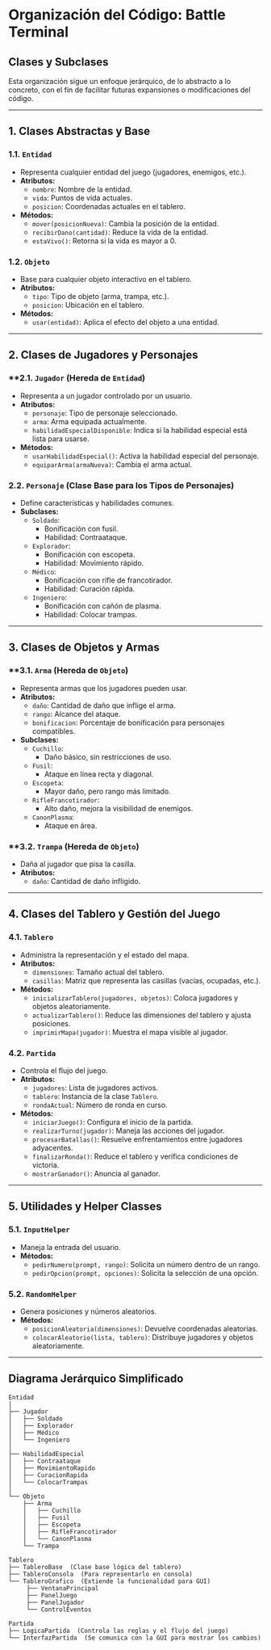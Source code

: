 # Organización del Código: Battle Terminal

## **Clases y Subclases**

Esta organización sigue un enfoque jerárquico, de lo abstracto a lo concreto, con el fin de facilitar futuras expansiones o modificaciones del código.

---

## **1. Clases Abstractas y Base**

### **1.1. `Entidad`**
- Representa cualquier entidad del juego (jugadores, enemigos, etc.).
- **Atributos:**
  - `nombre`: Nombre de la entidad.
  - `vida`: Puntos de vida actuales.
  - `posicion`: Coordenadas actuales en el tablero.
- **Métodos:**
  - `mover(posicionNueva)`: Cambia la posición de la entidad.
  - `recibirDano(cantidad)`: Reduce la vida de la entidad.
  - `estaVivo()`: Retorna si la vida es mayor a 0.

### **1.2. `Objeto`**
- Base para cualquier objeto interactivo en el tablero.
- **Atributos:**
  - `tipo`: Tipo de objeto (arma, trampa, etc.).
  - `posicion`: Ubicación en el tablero.
- **Métodos:**
  - `usar(entidad)`: Aplica el efecto del objeto a una entidad.

---

## **2. Clases de Jugadores y Personajes**

### **2.1. `Jugador` (Hereda de `Entidad`)
- Representa a un jugador controlado por un usuario.
- **Atributos:**
  - `personaje`: Tipo de personaje seleccionado.
  - `arma`: Arma equipada actualmente.
  - `habilidadEspecialDisponible`: Indica si la habilidad especial está lista para usarse.
- **Métodos:**
  - `usarHabilidadEspecial()`: Activa la habilidad especial del personaje.
  - `equiparArma(armaNueva)`: Cambia el arma actual.

### **2.2. `Personaje` (Clase Base para los Tipos de Personajes)**
- Define características y habilidades comunes.
- **Subclases:**
  - `Soldado`:
    - Bonificación con fusil.
    - Habilidad: Contraataque.
  - `Explorador`:
    - Bonificación con escopeta.
    - Habilidad: Movimiento rápido.
  - `Médico`:
    - Bonificación con rifle de francotirador.
    - Habilidad: Curación rápida.
  - `Ingeniero`:
    - Bonificación con cañón de plasma.
    - Habilidad: Colocar trampas.

---

## **3. Clases de Objetos y Armas**

### **3.1. `Arma` (Hereda de `Objeto`)
- Representa armas que los jugadores pueden usar.
- **Atributos:**
  - `daño`: Cantidad de daño que inflige el arma.
  - `rango`: Alcance del ataque.
  - `bonificacion`: Porcentaje de bonificación para personajes compatibles.
- **Subclases:**
  - `Cuchillo`:
    - Daño básico, sin restricciones de uso.
  - `Fusil`:
    - Ataque en línea recta y diagonal.
  - `Escopeta`:
    - Mayor daño, pero rango más limitado.
  - `RifleFrancotirador`:
    - Alto daño, mejora la visibilidad de enemigos.
  - `CanonPlasma`:
    - Ataque en área.

### **3.2. `Trampa` (Hereda de `Objeto`)
- Daña al jugador que pisa la casilla.
- **Atributos:**
  - `daño`: Cantidad de daño infligido.

---

## **4. Clases del Tablero y Gestión del Juego**

### **4.1. `Tablero`**
- Administra la representación y el estado del mapa.
- **Atributos:**
  - `dimensiones`: Tamaño actual del tablero.
  - `casillas`: Matriz que representa las casillas (vacías, ocupadas, etc.).
- **Métodos:**
  - `inicializarTablero(jugadores, objetos)`: Coloca jugadores y objetos aleatoriamente.
  - `actualizarTablero()`: Reduce las dimensiones del tablero y ajusta posiciones.
  - `imprimirMapa(jugador)`: Muestra el mapa visible al jugador.

### **4.2. `Partida`**
- Controla el flujo del juego.
- **Atributos:**
  - `jugadores`: Lista de jugadores activos.
  - `tablero`: Instancia de la clase `Tablero`.
  - `rondaActual`: Número de ronda en curso.
- **Métodos:**
  - `iniciarJuego()`: Configura el inicio de la partida.
  - `realizarTurno(jugador)`: Maneja las acciones del jugador.
  - `procesarBatallas()`: Resuelve enfrentamientos entre jugadores adyacentes.
  - `finalizarRonda()`: Reduce el tablero y verifica condiciones de victoria.
  - `mostrarGanador()`: Anuncia al ganador.

---

## **5. Utilidades y Helper Classes**

### **5.1. `InputHelper`**
- Maneja la entrada del usuario.
- **Métodos:**
  - `pedirNumero(prompt, rango)`: Solicita un número dentro de un rango.
  - `pedirOpcion(prompt, opciones)`: Solicita la selección de una opción.

### **5.2. `RandomHelper`**
- Genera posiciones y números aleatorios.
- **Métodos:**
  - `posicionAleatoria(dimensiones)`: Devuelve coordenadas aleatorias.
  - `colocarAleatorio(lista, tablero)`: Distribuye jugadores y objetos aleatoriamente.

---

## **Diagrama Jerárquico Simplificado**
```
Entidad
│
├── Jugador
│   ├── Soldado
│   ├── Explorador
│   ├── Médico
│   └── Ingeniero
│
├── HabilidadEspecial
│   ├── Contraataque
│   ├── MovimientoRapido
│   ├── CuracionRapida
│   └── ColocarTrampas
│
└── Objeto
    ├── Arma
    │   ├── Cuchillo
    │   ├── Fusil
    │   ├── Escopeta
    │   ├── RifleFrancotirador
    │   └── CanonPlasma
    └── Trampa

Tablero
├── TableroBase  (Clase base lógica del tablero)
├── TableroConsola  (Para representarlo en consola)
└── TableroGrafico  (Extiende la funcionalidad para GUI)
     ├── VentanaPrincipal
     ├── PanelJuego
     ├── PanelJugador
     └── ControlEventos

Partida
├── LogicaPartida  (Controla las reglas y el flujo del juego)
└── InterfazPartida  (Se comunica con la GUI para mostrar los cambios)
```

